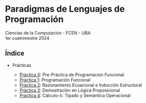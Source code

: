 # Paradigmas de Lenguajes de Programación

Ciencias de la Computación - FCEN - UBA\
1er cuatrimestre 2024

## Índice

- Prácticas

  - [Práctica 0](prácticas/p00): Pre-Práctica de Programación Funcional
  - [Práctica 1](prácticas/p01): Programación Funcional
  - [Práctica 2](prácticas/p02): Razonamiento Ecuacional e Inducción Estructural
  - [Práctica 3](prácticas/p03): Demostración en Lógica Proposicional
  - [Práctica 4](prácticas/p04): Cálculo-λ: Tipado y Semántica Operacional
